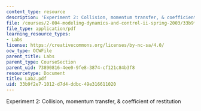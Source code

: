 ```yaml
---
content_type: resource
description: 'Experiment 2: Collision, momentum transfer, & coefficient of restitution'
file: /courses/2-004-modeling-dynamics-and-control-ii-spring-2003/33b9f2e71012d7d4ddbc49e316611020_Lab2.pdf
file_type: application/pdf
learning_resource_types:
- Labs
license: https://creativecommons.org/licenses/by-nc-sa/4.0/
ocw_type: OCWFile
parent_title: Labs
parent_type: CourseSection
parent_uid: 73890816-4ee0-9fe8-3874-cf121c84b3f8
resourcetype: Document
title: Lab2.pdf
uid: 33b9f2e7-1012-d7d4-ddbc-49e316611020
---
```

Experiment 2: Collision, momentum transfer, & coefficient of restitution